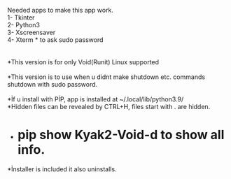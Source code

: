 Needed apps to make this app work. <br>
1- Tkinter <br>
2- Python3 <br>
3- Xscreensaver <br>
4- Xterm * to ask sudo password <br>
<br>
<br>
*This version is for only Void(Runit) Linux supported <br> <br>
*This version is to use when u didnt make shutdown etc. commands shutdown with sudo password. <br> <br>
*İf u install with PİP, app is installed at ~/.local/lib/python3.9/ <br>
*Hidden files can be revealed by CTRL+H, files start with . are hidden.
* # pip show Kyak2-Void-d to show all info.
*İnstaller is included it also uninstalls.